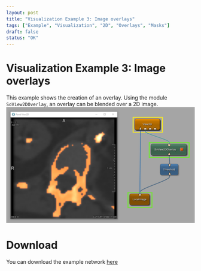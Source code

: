 ```yaml
---
layout: post
title: "Visualization Example 3: Image overlays"
tags: ["Example", "Visualization", "2D", "Overlays", "Masks"]
draft: false
status: "OK"
---
```


# Visualization Example 3: Image overlays
This example shows the creation of an overlay. Using the module `SoView2DOverlay`, an overlay can be blended over a 2D image.
![Screenshot](/examples/visualization/example3/image.png)

# Download
You can download the example network [here](/examples/visualization/example3/VisualizationExample3.mlab)
